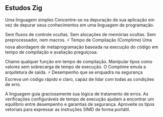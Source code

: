 ## Estudos Zig ##
Uma linguagem simples
Concentre-se na depuração de sua aplicação em vez de depurar seus conhecimentos em uma linguagem de programação.

Sem fluxos de controle ocultas.
Sem alocações de memórias ocultas.
Sem preprocessador, nem macros.
⚡ Tempo de Compilação (Comptime)
Uma nova abordagem de metaprogramação baseada na execução do código em tempo de compilação e avaliação preguiçosa.

Chame qualquer função em tempo de compilação.
Manipular tipos como valores sem sobrecarga de tempo de execução.
O Comptime emula a arquitetura de saida.
⚡ Desempenho que se enquadra na segurança
Escreva um código rápido e claro, capaz de lidar com todas as condições de erro.

A linguagem guia graciosamente sua lógica de tratamento de erros.
As verificações configuráveis de tempo de execução ajudam a encontrar um equilíbrio entre desempenho e garantias de segurança.
Aproveite os tipos vetoriais para expressar as instruções SIMD de forma portátil.
